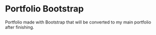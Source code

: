 # Portfolio Bootstrap

Portfolio made with Bootstrap that will be converted to my main portfolio after finishing.
